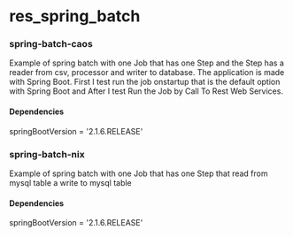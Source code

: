 # res_spring_batch
<h3>spring-batch-caos</h3> Example of spring batch with one Job that has one Step and the Step has a reader from csv, processor and writer to database. The application is made with Spring Boot. First I test run the job onstartup that is the default option with Spring Boot and After I test Run the Job by Call To Rest Web Services.
<h4>Dependencies</h4>
springBootVersion = '2.1.6.RELEASE'

<h3>spring-batch-nix</h3> Example of spring batch with one Job that has one Step that read from mysql table a write to mysql table
<h4>Dependencies</h4>
springBootVersion = '2.1.6.RELEASE'

